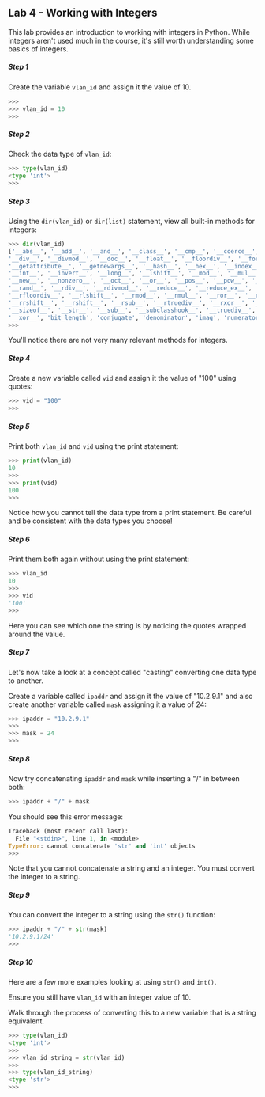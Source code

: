## Lab 4 - Working with Integers

This lab provides an introduction to working with integers in Python.  While integers aren't used much in the course, it's still worth understanding some basics of integers.

##### Step 1

Create the variable `vlan_id` and assign it the value of 10. 

```python
>>>
>>> vlan_id = 10
>>> 
```

##### Step 2

Check the data type of `vlan_id`:

```python
>>> type(vlan_id)
<type 'int'>
>>> 
```

##### Step 3

Using the `dir(vlan_id)` or `dir(list)` statement, view all built-in methods for integers:

```python
>>> dir(vlan_id)
['__abs__', '__add__', '__and__', '__class__', '__cmp__', '__coerce__', '__delattr__',
'__div__', '__divmod__', '__doc__', '__float__', '__floordiv__', '__format__',
'__getattribute__', '__getnewargs__', '__hash__', '__hex__', '__index__', '__init__',
'__int__', '__invert__', '__long__', '__lshift__', '__mod__', '__mul__', '__neg__',
'__new__', '__nonzero__', '__oct__', '__or__', '__pos__', '__pow__', '__radd__',
'__rand__', '__rdiv__', '__rdivmod__', '__reduce__', '__reduce_ex__', '__repr__',
'__rfloordiv__', '__rlshift__', '__rmod__', '__rmul__', '__ror__', '__rpow__',
'__rrshift__', '__rshift__', '__rsub__', '__rtruediv__', '__rxor__', '__setattr__',
'__sizeof__', '__str__', '__sub__', '__subclasshook__', '__truediv__', '__trunc__',
'__xor__', 'bit_length', 'conjugate', 'denominator', 'imag', 'numerator', 'real']
>>>
```

You'll notice there are not very many relevant methods for integers.

##### Step 4

Create a new variable called `vid` and assign it the value of "100" using quotes:

```python
>>> vid = "100"
>>> 
```

##### Step 5

Print both `vlan_id` and `vid` using the print statement:

```python
>>> print(vlan_id)
10
>>> 
>>> print(vid)
100
>>>
```

Notice how you cannot tell the data type from a print statement.  Be careful and be consistent with the data types you choose!

##### Step 6

Print them both again without using the print statement:

```python
>>> vlan_id
10
>>> 
>>> vid
'100'
>>> 
```

Here you can see which one the string is by noticing the quotes wrapped around the value.

##### Step 7

Let's now take a look at a concept called "casting" converting one data type to another.

Create a variable called `ipaddr` and assign it the value of "10.2.9.1" and also create another variable called `mask` assigning it a value of 24:

```python
>>> ipaddr = "10.2.9.1"
>>> 
>>> mask = 24
>>> 
```

##### Step 8

Now try concatenating `ipaddr` and `mask` while inserting a "/" in between both:

```python
>>> ipaddr + "/" + mask
```

You should see this error message:

```python
Traceback (most recent call last):
  File "<stdin>", line 1, in <module>
TypeError: cannot concatenate 'str' and 'int' objects
>>> 
```

Note that you cannot concatenate a string and an integer.  You must convert the integer to a string.

##### Step 9

You can convert the integer to a string using the `str()` function:

```python
>>> ipaddr + "/" + str(mask)
'10.2.9.1/24'
>>> 
```

##### Step 10

Here are a few more examples looking at using `str()` and `int()`. 

Ensure you still have `vlan_id` with an integer value of 10.

Walk through the process of converting this to a new variable that is a string equivalent. 

```python
>>> type(vlan_id)
<type 'int'>
>>> 
>>> vlan_id_string = str(vlan_id)
>>> 
>>> type(vlan_id_string)
<type 'str'>
>>> 
```


